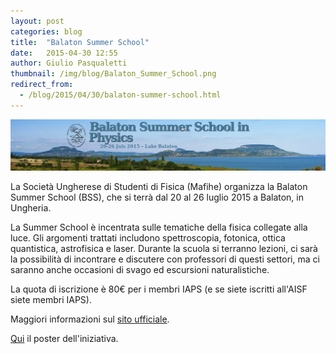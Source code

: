 ```yaml
---
layout: post
categories: blog
title:  "Balaton Summer School"
date:   2015-04-30 12:55
author: Giulio Pasqualetti
thumbnail: /img/blog/Balaton_Summer_School.png
redirect_from:
  - /blog/2015/04/30/balaton-summer-school.html
---
```


![](/img/blog/Balaton_Summer_School.png)

La Società Ungherese di Studenti di Fisica (Mafihe) organizza la Balaton Summer School (BSS), che si terrà dal 20 al 26 luglio 2015 a Balaton, in Ungheria.

La Summer School è incentrata sulle tematiche della fisica collegate alla luce. Gli argomenti trattati includono spettroscopia, fotonica, ottica quantistica, astrofisica e laser. Durante la scuola si terranno lezioni, ci sarà la possibilità di incontrare e discutere con professori di questi settori, ma ci saranno anche occasioni di svago ed escursioni naturalistiche.

La quota di iscrizione è 80€ per i membri IAPS (e se siete iscritti all'AISF siete membri IAPS).

Maggiori informazioni sul [sito ufficiale](http://bss.mafihe.hu/).

[Qui](http://www.ai-sf.it/owncloud/index.php/s/b0JMMQEoJ70sts8) il poster dell'iniziativa.
